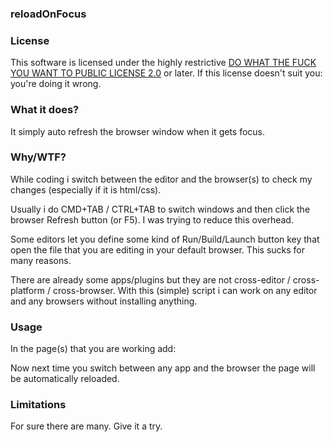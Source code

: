 ### reloadOnFocus ###


### License ###
This software is licensed under the highly restrictive <a href="http://en.wikipedia.org/wiki/WTFPL">DO WHAT THE FUCK YOU WANT TO PUBLIC LICENSE 2.0</a> or later.
If this license doesn't suit you: you're doing it wrong.


### What it does? ###
It simply auto refresh the browser window when it gets focus.


### Why/WTF? ###
While coding i switch between the editor and the browser(s) to check my changes (especially if it is html/css).

Usually i do CMD+TAB / CTRL+TAB to switch windows and then click the browser
Refresh button (or F5).
I was trying to reduce this overhead.

Some editors let you define some kind of Run/Build/Launch button key that open the file that you are editing
in your default browser.
This sucks for many reasons.

There are already some apps/plugins but they are not cross-editor / cross-platform / cross-browser.
With this (simple) script i can work on any editor and any browsers without installing anything.


### Usage ###
In the page(s) that you are working add:
    <script type="text/javascript" src="http://os.hugorodrigues.com/reloadOnFocus.js"></script>

Now next time you switch between any app and the browser the page will be automatically reloaded.


### Limitations ###
For sure there are many. Give it a try.

